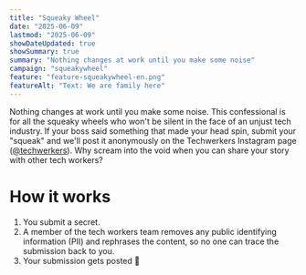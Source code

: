 ```yaml
---
title: "Squeaky Wheel"
date: "2025-06-09"
lastmod: "2025-06-09"
showDateUpdated: true
showSummary: true
summary: "Nothing changes at work until you make some noise"
campaign: "squeakywheel"
feature: "feature-squeakywheel-en.png"
featureAlt: "Text: We are family here"
---
```


Nothing changes at work until you make some noise. This confessional is for all the squeaky wheels who won't be silent in the face of an unjust tech industry. If your boss said something that made your head spin, submit your "squeak" and we'll post it anonymously on the Techwerkers Instagram page ([@techwerkers](https://instagram.com/techwerkers/)). Why scream into the void when you can share your story with other tech workers? 

# How it works

1. You submit a secret. 
2. A member of the tech workers team removes any public identifying information (PII) and rephrases the content, so no one can trace the submission back to you. 
3. Your submission gets posted 🎉 

<iframe data-tally-src="https://tally.so/embed/meob7e?alignLeft=1&hideTitle=1&transparentBackground=1&dynamicHeight=1" loading="lazy" width="100%" height="100" frameborder="0" marginheight="0" marginwidth="0" title="Squeaky wheel confessionals"></iframe>
<script>var d=document,w="https://tally.so/widgets/embed.js",v=function(){"undefined"!=typeof Tally?Tally.loadEmbeds():d.querySelectorAll("iframe[data-tally-src]:not([src])").forEach((function(e){e.src=e.dataset.tallySrc}))};if("undefined"!=typeof Tally)v();else if(d.querySelector('script[src="'+w+'"]')==null){var s=d.createElement("script");s.src=w,s.onload=v,s.onerror=v,d.body.appendChild(s);}</script>
